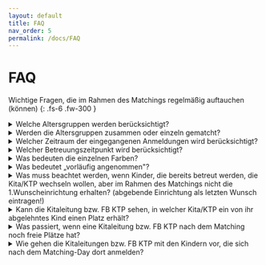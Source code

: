 ```yaml
---
layout: default
title: FAQ
nav_order: 5
permalink: /docs/FAQ
---
```


# FAQ

Wichtige Fragen, die im Rahmen des Matchings regelmäßig auftauchen (können)
{: .fs-6 .fw-300 }


<details>
    <summary>Welche Altersgruppen werden berücksichtigt?</summary>
    Hier kommt der Inhalt.
</details>

<details>
    <summary>Werden die Altersgruppen zusammen oder einzeln gematcht?</summary>
    Hier kommt der Inhalt.
</details>

<details>
    <summary>Welcher Zeitraum der eingegangenen Anmeldungen wird berücksichtigt?</summary>
    Hier kommt der Inhalt.
</details>

<details>
    <summary>Welcher Betreuungszeitpunkt wird berücksichtigt?</summary>
    Hier kommt der Inhalt.
</details>

<details>
    <summary>Was bedeuten die einzelnen Farben?</summary>
    Hier kommt der Inhalt.
</details>

<details>
    <summary>Was bedeutet „vorläufig angenommen"?</summary>
    Hier kommt der Inhalt.
</details>

<details>
    <summary>Was muss beachtet werden, wenn Kinder, die bereits betreut werden, die Kita/KTP wechseln wollen, aber im Rahmen des Matchings nicht die 1.Wunscheinrichtung erhalten? (abgebende Einrichtung als letzten Wunsch eintragen!)</summary>
    Hier kommt der Inhalt.
</details>

<details>
    <summary>Kann die Kitaleitung bzw. FB KTP sehen, in welcher Kita/KTP ein von ihr abgelehntes Kind einen Platz erhält?</summary>
    Hier kommt der Inhalt.
</details>

<details>
    <summary>Was passiert, wenn eine Kitaleitung bzw. FB KTP nach dem Matching noch freie Plätze hat?</summary>
    Hier kommt der Inhalt.
</details>

<details>
    <summary>Wie gehen die Kitaleitungen bzw. FB KTP mit den Kindern vor, die sich nach dem Matching-Day dort anmelden?</summary>
    Hier kommt der Inhalt.
</details>

